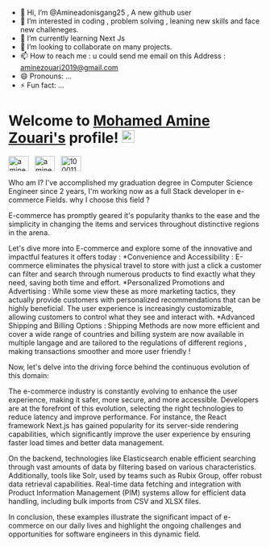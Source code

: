 - 👋 Hi, I’m @Amineadonisgang25 , A new github user 
- 👀 I’m interested in coding , problem solving , leaning new skills and face new challeneges.
- 🌱 I’m currently learning Next Js 
- 💞️ I’m looking to collaborate on many projects.
- 📫 How to reach me : u could send me email on this Address : aminezouari2019@gmail.com
- 😄 Pronouns: ...
- ⚡ Fun fact: ...

# Welcome to [Mohamed Amine Zouari's](https://mohmaedaminezouari.me/) profile! <a href="https://www.mohamedaminezouari.me/"><img src="https://media.giphy.com/media/hvRJCLFzcasrR4ia7z/giphy.gif" width="25px"></a>

<a href="https://www.linkedin.com/in/med-amine-zouari" target="_blank"><img align="center" src="https://raw.githubusercontent.com/rahuldkjain/github-profile-readme-generator/master/src/images/icons/Social/linked-in-alt.svg" alt="amine_zouari" height="30" width="40" /></a>
&nbsp;
<a href="https://www.instagram.com/medamine.zouari.1/" target="_blank"><img align="center" src="https://raw.githubusercontent.com/rahuldkjain/github-profile-readme-generator/master/src/images/icons/Social/instagram.svg" alt="amine_zouari" height="30" width="40" /></a>
&nbsp;
<a href="https://www.facebook.com/medamine.zouari.1" target="_blank"><img align="center" src="https://raw.githubusercontent.com/rahuldkjain/github-profile-readme-generator/master/src/images/icons/Social/facebook.svg" alt="100011683902531e" height="30" width="40" /></a>
&nbsp;

Who am I? 
I've accomplished my graduation degree in Computer Science Engineer since 2 years, I'm working now as a full Stack developer in e-commerce Fields.
why I choose this field ? 

E-commerce has promptly geared it's popularity thanks to the ease and the simplicity in changing the items and services throughout distinctive regions in the arena. 

Let's dive more into E-commerce and explore some of the innovative and impactful features it offers today : 
*Convenience and Accessibility : E-commerce eliminates the physical travel to store with just a click a customer can filter and search through numerous products to find exactly what they need, saving both time and effort.
*Personalized Promotions and Advertising : While some view these as more marketing tactics, they actually provide customers with personalized recommendations that can be highly beneficial. The user experience is increasingly customizable, allowing customers to control what they see and interact with. 
*Advanced Shipping and Billing Options : Shipping Methods are now more efficient and cover a wide range of countries and billing system are now available in multiple langage and are tailored to the regulations of different regions , making transactions smoother and more user friendly !  

Now, let's delve into the driving force behind the continuous evolution of this domain:

The e-commerce industry is constantly evolving to enhance the user experience, making it safer, more secure, and more accessible.
Developers are at the forefront of this evolution, selecting the right technologies to reduce latency and improve performance. For instance, the React framework Next.js has gained popularity for its server-side rendering capabilities, which significantly improve the user experience by ensuring faster load times and better data management.

On the backend, technologies like Elasticsearch enable efficient searching through vast amounts of data by filtering based on various characteristics. 
Additionally, tools like Solr, used by teams such as Rubix Group, offer robust data retrieval capabilities.
Real-time data fetching and integration with Product Information Management (PIM) systems allow for efficient data handling, including bulk imports from CSV and XLSX files.

In conclusion, these examples illustrate the significant impact of e-commerce on our daily lives and highlight the ongoing challenges and opportunities for software engineers in this dynamic field.
